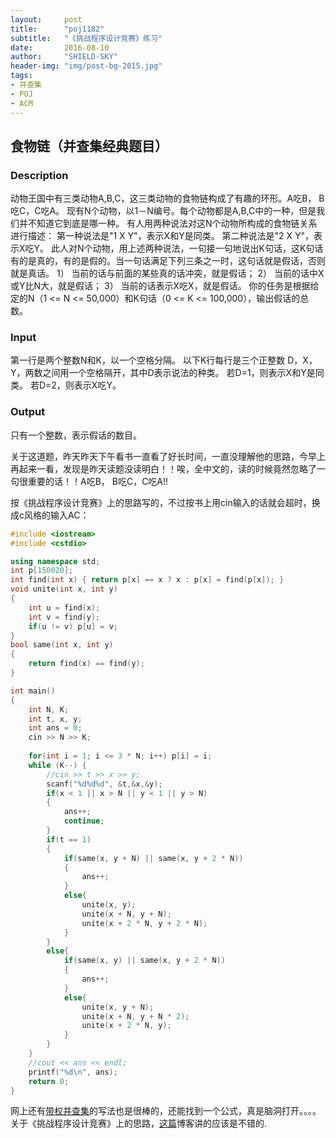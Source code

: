 ```yaml
---
layout:     post
title:      "poj1182"
subtitle:   "《挑战程序设计竞赛》练习"
date:       2016-08-10
author:     "SHIELD-SKY"
header-img: "img/post-bg-2015.jpg"
tags:
- 并查集
- POJ
- ACM
---
```

## 食物链（并查集经典题目）


### Description

动物王国中有三类动物A,B,C，这三类动物的食物链构成了有趣的环形。A吃B， B吃C，C吃A。 
现有N个动物，以1－N编号。每个动物都是A,B,C中的一种，但是我们并不知道它到底是哪一种。 
有人用两种说法对这N个动物所构成的食物链关系进行描述： 
第一种说法是"1 X Y"，表示X和Y是同类。 
第二种说法是"2 X Y"，表示X吃Y。 
此人对N个动物，用上述两种说法，一句接一句地说出K句话，这K句话有的是真的，有的是假的。当一句话满足下列三条之一时，这句话就是假话，否则就是真话。 
1）	当前的话与前面的某些真的话冲突，就是假话； 
2）	当前的话中X或Y比N大，就是假话； 
3）	当前的话表示X吃X，就是假话。 
你的任务是根据给定的N（1 <= N <= 50,000）和K句话（0 <= K <= 100,000），输出假话的总数。 
### Input

第一行是两个整数N和K，以一个空格分隔。 
以下K行每行是三个正整数 D，X，Y，两数之间用一个空格隔开，其中D表示说法的种类。 
若D=1，则表示X和Y是同类。 
若D=2，则表示X吃Y。
### Output

只有一个整数，表示假话的数目。

关于这道题，昨天昨天下午看书一直看了好长时间，一直没理解他的思路，今早上再起来一看，发现是昨天读题没读明白！！唉，全中文的，读的时候竟然忽略了一句很重要的话！！A吃B， B吃C，C吃A!!

按《挑战程序设计竞赛》上的思路写的，不过按书上用cin输入的话就会超时，换成c风格的输入AC：

```c++
#include <iostream>
#include <cstdio>

using namespace std;
int p[150020];
int find(int x) { return p[x] == x ? x : p[x] = find(p[x]); }
void unite(int x, int y)
{
    int u = find(x);
    int v = find(y);
    if(u != v) p[u] = v;
}
bool same(int x, int y)
{
    return find(x) == find(y);
}

int main()
{
    int N, K;
    int t, x, y;
    int ans = 0;
    cin >> N >> K;
    
    for(int i = 1; i <= 3 * N; i++) p[i] = i;
    while (K--) {
        //cin >> t >> x >> y;
        scanf("%d%d%d", &t,&x,&y);
        if(x < 1 || x > N || y < 1 || y > N)
        {
            ans++;
            continue;
        }
        if(t == 1)
        {
            if(same(x, y + N) || same(x, y + 2 * N))
            {
                ans++;
            }
            else{
                unite(x, y);
                unite(x + N, y + N);
                unite(x + 2 * N, y + 2 * N);
            }
        }
        else{
            if(same(x, y) || same(x, y + 2 * N))
            {
                ans++;
            }
            else{
                unite(x, y + N);
                unite(x + N, y + N * 2);
                unite(x + 2 * N, y);
            }
        }
    }
    //cout << ans << endl;
    printf("%d\n", ans);
    return 0;
}
```
网上还有[带权并查集](http://blog.csdn.net/freezhanacmore/article/details/8767413)的写法也是很棒的，还能找到一个公式，真是脑洞打开。。。。关于《挑战程序设计竞赛》上的思路，[这篇](http://blog.csdn.net/jxust_tj/article/details/43668901)博客讲的应该是不错的.

